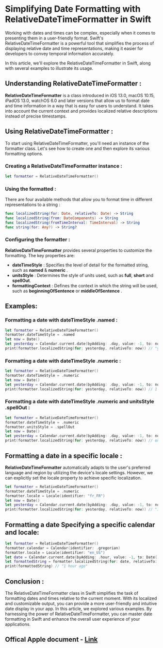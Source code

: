 # Simplifying Date Formatting with RelativeDateTimeFormatter in Swift 

Working with dates and times can be complex, especially when it comes to presenting them in a user-friendly format. Swift's RelativeDateTimeFormatter is a powerful tool that simplifies the process of displaying relative date and time representations, making it easier for developers to convey temporal information accurately. 

In this article, we'll explore the RelativeDateTimeFormatter in Swift, along with several examples to illustrate its usage.

## Understanding RelativeDateTimeFormatter :

**RelativeDateTimeFormatter** is a class introduced in iOS 13.0, macOS 10.15, iPadOS 13.0, watchOS 6.0 and later versions that allow us to format date and time information in a way that is easy for users to understand. It takes into account the current context and provides localized relative descriptions instead of precise timestamps.

## Using RelativeDateTimeFormatter :

To start using RelativeDateTimeFormatter, you'll need an instance of the formatter class. Let's see how to create one and then explore its various formatting options.

### Creating a RelativeDateTimeFormatter instance :

```swift 
let formatter = RelativeDateTimeFormatter()
```
### Using the formatted :
There are four available methods that allow you to format time in different representations to a string :
```swift
func localizedString(for: Date, relativeTo: Date) -> String
func localizedString(from: DateComponents) -> String
func localizedString(fromTimeInterval: TimeInterval) -> String
func string(for: Any?) -> String?
```

### Configuring the formatter : 
**RelativeDateTimeFormatter** provides several properties to customize the formatting. The key properties are:

* **dateTimeStyle** : Specifies the level of detail for the formatted string, such as **named** & **numeric** .
* **unitsStyle** : Determines the style of units used, such as **full**, **short** and **spellOut**.
* **formattingContext** : Defines the context in which the string will be used, such as **beginningOfSentence** or **middleOfSentence** .

## Examples: 

###  Formatting a date with dateTimeStyle **.named** :

```swift
let formatter = RelativeDateTimeFormatter()
formatter.dateTimeStyle = .named
let now = Date()
let yesterday = Calendar.current.date(byAdding: .day, value: -1, to: now)!
print(formatter.localizedString(for: yesterday, relativeTo: now)) // "yesterday"
```
###  Formatting a date with dateTimeStyle **.numeric** :

```swift
let formatter = RelativeDateTimeFormatter()
formatter.dateTimeStyle = .numeric
let now = Date()
let yesterday = Calendar.current.date(byAdding: .day, value: -1, to: now)!
print(formatter.localizedString(for: yesterday, relativeTo: now)) // 1 day ago
```

###  Formatting a date with dateTimeStyle **.numeric** and unitsStyle **.spellOut** :

```swift
let formatter = RelativeDateTimeFormatter()
formatter.dateTimeStyle = .numeric
formatter.unitsStyle = .spellOut
let now = Date()
let yesterday = Calendar.current.date(byAdding: .day, value: -1, to: now)!
print(formatter.localizedString(for: yesterday, relativeTo: now)) // one day ago
```

## Formatting a date in a specific locale : 

**RelativeDateTimeFormatter** automatically adapts to the user's preferred language and region by utilizing the device's locale settings. However, we can explicitly set the locale property to achieve specific localization. 

```swift
let formatter = RelativeDateTimeFormatter()
formatter.dateTimeStyle = .numeric
formatter.locale = Locale(identifier: "fr_FR")
let now = Date()
let yesterday = Calendar.current.date(byAdding: .day, value: -1, to: now)!
print(formatter.localizedString(for: yesterday, relativeTo: now)) // "il y a 1 jour"
```
## Formatting a date Specifying a specific calendar and locale:

```swift
let formatter = RelativeDateTimeFormatter()
formatter.calendar = Calendar(identifier: .gregorian)
formatter.locale = Locale(identifier: "en_US")
let date = Calendar.current.date(byAdding: .hour, value: -1, to: Date())!
let formattedString = formatter.localizedString(for: date, relativeTo: Date())
print(formattedString) // "1 hour ago"
```

## Conclusion :

The RelativeDateTimeFormatter class in Swift simplifies the task of formatting dates and times relative to the current moment. With its localized and customizable output, you can provide a more user-friendly and intuitive date display in your app. In this article, we explored various examples. 
By harnessing the power of RelativeDateTimeFormatter, you can master date formatting in Swift and enhance the overall user experience of your applications.

## Offical Apple document - [Link](https://developer.apple.com/documentation/foundation/relativedatetimeformatter#3737523)  
